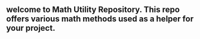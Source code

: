 ## welcome to Math Utility Repository. This repo offers various math methods used as a helper for your project.

